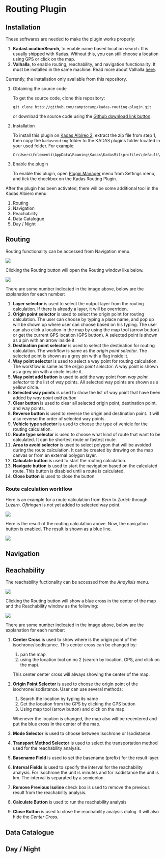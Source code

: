 # Routing Plugin


## Installation

These softwares are needed to make the plugin works properly:

1. **KadasLocationSearch**, to enable name based location search. It is usually shipped with Kadas. Without this, you can still choose a location using GPS or click on the map.
2. **Valhalla**, to enable routing, reachability, and navigation functionality. It must be installed in the same machine. Read more about Valhalla [here](https://github.com/valhalla/valhalla).

Currently, the installation only available from this repository.

1. Obtaining the source code

    To get the source code, clone this repository:
	```
    git clone http://github.com/camptocamp/kadas-routing-plugin.git
    ```
    or download the source code using the [Github download link button](https://github.com/camptocamp/kadas-routing-plugin/archive/master.zip).

2. Installation

   To install this plugin on [Kadas Albireo 2](https://github.com/kadas-albireo/kadas-albireo2), extract the zip file from step 1, then copy the `kadasrouting` folder to the KADAS plugins folder located in your used folder. For example:
   ```
   C:\Users\fclementi\AppData\Roaming\Kadas\KadasMil\profiles\default\python\plugins
   ```

3. Enable the plugin

   To enable this plugin, open [Plugin Manager](settings.md#sec5) menu from Settings menu, and tick the checkbox on the Kadas Routing Plugin.

After the plugin has been activated, there will be some additional tool in the Kadas Albiero menu:

1. Routing
2. Navigation
3. Reachability
4. Data Catalogue
5. Day / Night


## Routing

Routing functionality can be accessed from Navigation menu.

<img src="../images/routing_plugin/navigation_tab_routing.png" />

Clicking the Routing button will open the Routing window like below.

<img src="../images/routing_plugin/routing_window.png" />

There are some number indicated in the image above, below are the explanation for each number:

1. **Layer selector** is used to select the output layer from the routing calculation. If there is already a layer, it will be overriden.
2. **Origin point selector** is used to select the origin point for routing calculation. The user can choose by typing a place name, and pop up will be shown up where user can choose based on his typing. The user can also click a location in the map by using the map tool (arrow button) or get the current GPS location (GPS button). A selected point is shown as a pin with an arrow inside it.
3. **Destination point selector** is used to select the destination for routing calculation. The workflow is same as the *origin point selector.* The selected point is shown as a grey pin with a flag inside it.
4. **Way point selector** is used to select a way point for routing calculation. The workflow is same as the *origin point selector*. A way point is shown as a grey pin with a circle inside it.
5. **Way point add button** is used to add the way point from *way point selector* to the list of way points. All selected way points are shown as a yellow circle.
6. **Selected way points** is used to show the list of way point that have been added by *way point add button*
7. **Clear button** is used to clear all selected origin point, destination point, and way points.
8. **Reverse button** is used to reverse the origin and destination point. It will also reverse the order of selected way points.
9. **Vehicle type selector** is used to choose the type of vehicle for the routing calculation.
10. **Route type selector** is used to choose what kind of route that want to be calculated. It can be shortest route or fastest route.
11. **Area to avoid selector** is used to select polygon that will be avoided during the route calculation. It can be created by drawing on the map canvas or from an external polygon layer.
12. **Calculate button** is used to start the routing calculation.
13. **Navigate button** is used to start the navigation based on the calculated route. This button is disabled until a route is calculated.
14. **Close button** is used to close the button

### Route calculation workflow

Here is an example for a route calculation from *Bern* to *Zurich* through *Luzern*. *Oftringen* is not yet added to selected way point.

<img src="../images/routing_plugin/routing_selection.png" />

Here is the result of the routing calculation above. Now, the navigation button is enabled. The result is shown as a blue line.

<img src="../images/routing_plugin/routing_result.png" />


## Navigation

## Reachability

The reachability fuctionality can be accessed from the *Anaylisis* menu.

<img src="../images/routing_plugin/analysis_tab_reachability.png" />

Clicking the Routing button will show a blue cross in the center of the map and the Reachability window as the following:

<img src="../images/routing_plugin/reachability_window.png" />

There are some number indicated in the image above, below are the explanation for each number:

1. **Center Cross** is used to show where is the origin point of the isochrone/isodistance. This center cross can be changed by:

   1. pan the map
   2. using the location tool on no 2 (search by location, GPS, and click on the map).

   This center center cross will always showing the center of the map.

2. **Origin Point Selector** is used to choose the origin point of the isochrone/isodistance. User can use several methods:
   1. Search the location by typing its name
   2. Get the location from the GPS by clicking the GPS button
   3. Using map tool (arrow button) and click on the map.

   Whenever the location is changed, the map also will be recentered and put the blue cross in the center of the map.
3. **Mode Selector** is used to choose between Isochrone or Isodistance.
4. **Transport Method Selector** is used to select the transportation method used for the reachability analysis.
5. **Basename Field** is used to set the basename (prefix) for the result layer.
6. **Interval Fields** is used to specify the interval for the reachability analysis. For isochrone the unit is minutes and for isodistance the unit is km. The interval is separated by a semicolon.
7. **Remove Previous Isoline** check box is used to remove the previous result from the reachability analysis.
8. **Calculate Button** is used to run the reachability analysis
9. **Close Button** is used to close the reachability analysis dialog. It will also hide the *Center Cross*.

## Data Catalogue

## Day / Night